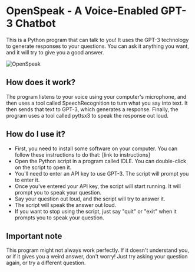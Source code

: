 # OpenSpeak - A Voice-Enabled GPT-3 Chatbot

This is a Python program that can talk to you! It uses the GPT-3 technology to generate responses to your questions. You can ask it anything you want, and it will try to give you a good answer.

![OpenSpeak](https://user-images.githubusercontent.com/83488939/227332895-6ccd9c4f-f69a-430f-b2e1-b1cdf9ebe230.png)


## How does it work?

The program listens to your voice using your computer's microphone, and then uses a tool called SpeechRecognition to turn what you say into text. It then sends that text to GPT-3, which generates a response. Finally, the program uses a tool called pyttsx3 to speak the response out loud.


## How do I use it?

- First, you need to install some software on your computer. You can follow these instructions to do that: [link to instructions]
- Open the Python script in a program called IDLE. You can double-click on the script to open it.
- You'll need to enter an API key to use GPT-3. The script will prompt you to enter it.
- Once you've entered your API key, the script will start running. It will prompt you to speak your question.
- Say your question out loud, and the script will try to answer it.
- The script will speak the answer out loud.
- If you want to stop using the script, just say "quit" or "exit" when it prompts you to speak your question.


## Important note


This program might not always work perfectly. If it doesn't understand you, or if it gives you a weird answer, don't worry! Just try asking your question again, or try a different question.
